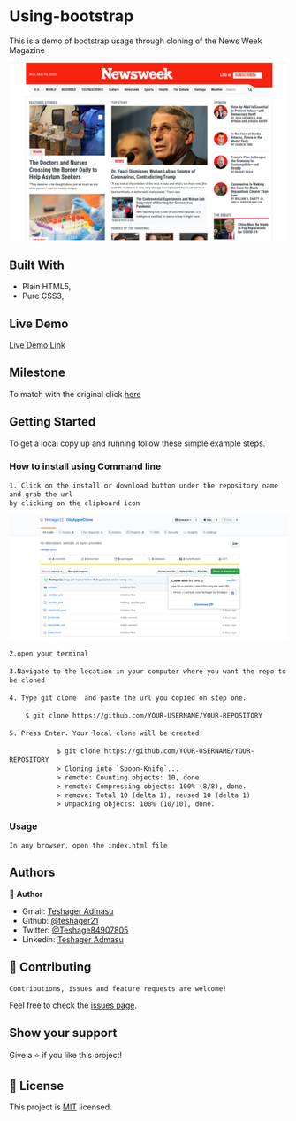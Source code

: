 # Using-bootstrap
 This is a demo of bootstrap usage through cloning of the News Week Magazine

![screenshot](./Assets/screenshot.png)
    

## Built With

- Plain HTML5,
- Pure CSS3,

## Live Demo

[Live Demo Link](https://rawcdn.githack.com/Teshager21/using-bootstrap/e3f9e364cb84a86ee95eb6857172f6991e511c7a/index.html)
## Milestone

  To match with the original click [here](https://www.newsweek.com/)
## Getting Started

To get a local copy up and running follow these simple example steps.

### How to install using Command line

    1. Click on the install or download button under the repository name and grab the url
    by clicking on the clipboard icon

![Step-1](./Assets/howtoinstall.png)

    2.open your terminal

    3.Navigate to the location in your computer where you want the repo to be cloned

    4. Type git clone  and paste the url you copied on step one.

        $ git clone https://github.com/YOUR-USERNAME/YOUR-REPOSITORY

    5. Press Enter. Your local clone will be created.

                $ git clone https://github.com/YOUR-USERNAME/YOUR-REPOSITORY
                > Cloning into `Spoon-Knife`...
                > remote: Counting objects: 10, done.
                > remote: Compressing objects: 100% (8/8), done.
                > remove: Total 10 (delta 1), reused 10 (delta 1)
                > Unpacking objects: 100% (10/10), done.

### Usage

    In any browser, open the index.html file

## Authors

👤 **Author**

- Gmail: [Teshager Admasu](mailto:teshager8922@gmail.com)
- Github: [@teshager21](https://github.com/teshager21)
- Twitter: [@Teshage84907805](https://twitter.com/Teshage84907805)
- Linkedin: [Teshager Admasu](https://www.linkedin.com/in/teshager-admasu-0000011a2/)

## 🤝 Contributing

    Contributions, issues and feature requests are welcome!

Feel free to check the [issues page](https://github.com/Teshager21/using-bootstrap/issues).

## Show your support

Give a ⭐️ if you like this project!

## 📝 License
This project is [MIT](lic.url) licensed.